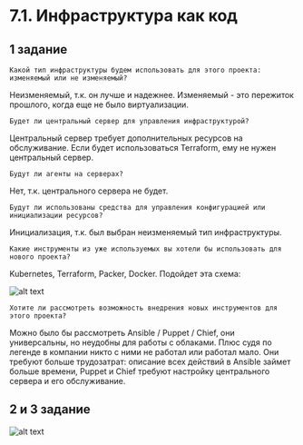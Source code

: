 # 7.1. Инфраструктура как код

## 1 задание

	Какой тип инфраструктуры будем использовать для этого проекта: изменяемый или не изменяемый?

Неизменяемый, т.к. он лучше и надежнее. Изменяемый - это пережиток прошлого, когда еще не было виртуализации.

	Будет ли центральный сервер для управления инфраструктурой?

Центральный сервер требует дополнительных ресурсов на обслуживание. Если будет использоваться Terraform, ему не нужен центральный сервер. 

	Будут ли агенты на серверах?

Нет, т.к. центрального сервера не будет.

	Будут ли использованы средства для управления конфигурацией или инициализации ресурсов?

Инициализация, т.к. был выбран неизменяемый тип инфраструктуры.

	Какие инструменты из уже используемых вы хотели бы использовать для нового проекта?

Kubernetes, Terraform, Packer, Docker. Подойдет эта схема:

![alt text](https://i2.paste.pics/5925a24a4fae44cbcee601789a4b99cd.png)

	Хотите ли рассмотреть возможность внедрения новых инструментов для этого проекта?

Можно было бы рассмотреть Ansible / Puppet / Chief, они универсальны, но неудобны для работы с облаками. Плюс судя по легенде в компании никто с ними не работал или работал мало. Они требуют больше трудозатрат: описание всех действий в Ansible займет больше времени, Puppet и Chief требуют настройку центрального сервера и его обслуживание.

## 2 и 3 задание

![alt text](https://i2.paste.pics/0bb8555efe656d5af184017405f8e838.png)

